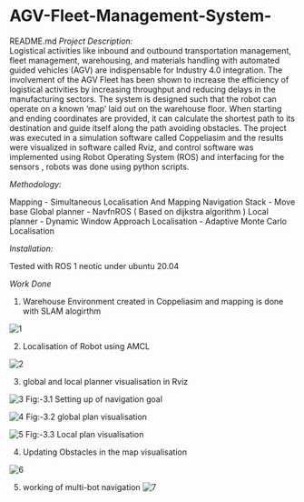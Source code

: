 # AGV-Fleet-Management-System-
README.md 
*Project Description:*  
      Logistical activities like inbound and outbound transportation management, fleet 
management, warehousing, and materials handling with automated guided vehicles (AGV) are 
indispensable for Industry 4.0 integration. The involvement of the AGV Fleet has been shown to 
increase the efficiency of logistical activities by increasing throughput and reducing delays in the 
manufacturing sectors. The system is designed such that the robot can operate on a known ‘map’ 
laid out on the warehouse floor. When starting and ending coordinates are provided, it can calculate 
the shortest path to its destination and guide itself along the path avoiding obstacles. The project 
was executed in a simulation software called Coppeliasim and the results were visualized in 
software called Rviz, and control software was implemented using Robot Operating System (ROS) 
and interfacing for the sensors , robots
was done using python scripts. 

*Methodology:*

Mapping - Simultaneous Localisation And Mapping
Navigation Stack - Move base
Global planner - NavfnROS ( Based on dijkstra algorithm )
Local planner - Dynamic Window Approach
Localisation - Adaptive Monte Carlo Localisation

*Installation:*

Tested with ROS 1 neotic under ubuntu 20.04

*Work Done*

1) Warehouse Environment created in Coppeliasim and mapping is done with SLAM alogirthm

![1](https://user-images.githubusercontent.com/104487026/179733376-8b451207-a8e9-4688-8173-e29668ddac0d.png)

2) Localisation of Robot using AMCL

![2](https://user-images.githubusercontent.com/104487026/179733414-6d837463-d253-44cc-9d9e-f1734868c68e.png)


3) global and local planner visualisation in Rviz

![3](https://user-images.githubusercontent.com/104487026/179733447-698a2d45-d0b6-4f49-890c-03c44fe7cb3d.png)
Fig:-3.1 Setting up of navigation goal

![4](https://user-images.githubusercontent.com/104487026/179733476-216006a7-7864-49f0-8646-13c0a639dabc.png)
Fig:-3.2 global plan visualisation


![5](https://user-images.githubusercontent.com/104487026/179733582-3cda2ff5-bb38-49d6-9420-de4abbdb30b3.png)
Fig:-3.3 Local plan visualisation

4) Updating Obstacles in the map visualisation

![6](https://user-images.githubusercontent.com/104487026/179733698-fa67253a-9ad9-4589-bb0f-3d96f8ee6018.png)


5) working of multi-bot navigation
![7](https://user-images.githubusercontent.com/104487026/179733727-c321bfc1-3d59-4952-8516-3db90ec07f7d.png)
